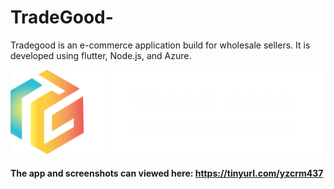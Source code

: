 # TradeGood-
Tradegood is an e-commerce application build for wholesale sellers. It is developed using flutter, Node.js, and Azure.

![alt text](https://github.com/Ankit-jailwal/Tradegood/blob/master/assets/logo/tgood.png?raw=true)

#### The app and screenshots can viewed here: https://tinyurl.com/yzcrm437

